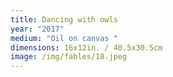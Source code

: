 ```yaml
---
title: Dancing with owls
year: "2017"
medium: "Oil on canvas "
dimensions: 16x12in. / 40.5x30.5cm
image: /img/fables/18.jpeg
---
```




